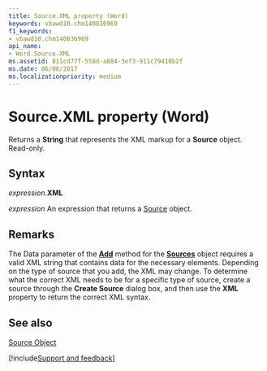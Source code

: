 ```yaml
---
title: Source.XML property (Word)
keywords: vbawd10.chm140836969
f1_keywords:
- vbawd10.chm140836969
api_name:
- Word.Source.XML
ms.assetid: 811cd77f-558d-a884-3ef3-911c79410b2f
ms.date: 06/08/2017
ms.localizationpriority: medium
---
```



# Source.XML property (Word)

Returns a **String** that represents the XML markup for a **Source** object. Read-only.


## Syntax

_expression_.**XML**

 _expression_ An expression that returns a [Source](./Word.Source.md) object.


## Remarks

The Data parameter of the **[Add](Word.Sources.Add.md)** method for the **[Sources](Word.Sources.md)** object requires a valid XML string that contains data for the necessary elements. Depending on the type of source that you add, the XML may change. To determine what the correct XML needs to be for a specific type of source, create a source through the **Create Source** dialog box, and then use the **XML** property to return the correct XML syntax.


## See also


[Source Object](Word.Source.md)

[!include[Support and feedback](~/includes/feedback-boilerplate.md)]